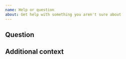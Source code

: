```yaml
---
name: Help or question
about: Get help with something you aren't sure about
---
```


## Question

<!-- A clear and concise description of the topic you want clarified. -->

## Additional context

<!-- Add any other context or screenshots or environment for system-specific questions. -->
